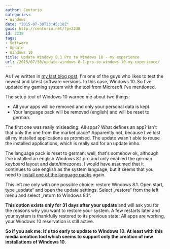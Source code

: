 ```yaml
---
author: Centurio
categories:
- Windows
date: "2015-07-30T23:45:10Z"
guid: http://centurio.net/?p=2238
id: 2238
tags:
- Software
- Update
- Windows 10
title: Update Windows 8.1 Pro to Windows 10 - my experience
url: /2015/07/30/update-windows-8-1-pro-to-windows-10-my-experience/
---
```

As I've written in [my last blog post](http://centurio.net/2015/07/30/how-to-update-to-windows-10-immediately-without-waiting/), I'm one of the guys who likes to test the newest and latest software versions. In this case, Windows 10. So I've updated my gaming system with the tool from Microsoft I've mentioned.

The setup tool of Windows 10 warned me about two things:

  * All your apps will be removed and only your personal data is kept.
  * Your language pack will be removed (english) and will be reset to german.

The first one was really misleading: All apps? What defines an app? Isn't that only the one from the market place? Apparently not, because I've lost all my installed applications as promised. The update wasn't able to reuse the installed applications, which is really sad for an update imho.

The language pack is reset to german: well, that's somehow ok, although I've installed an english Windows 8.1 pro and only enabled the german keyboard layout and date/timezones. I would have assumed that it continues to use english as the system language, but it seems that you need to [install one of the language packs](http://windows.microsoft.com/en-us/windows/language-packs#lptabs=win10) again.

This left me only with one possible choice: restore Windows 8.1. Open start, type &#8222;update&#8220; and open the update settings. Select &#8222;restore&#8220; from the left menu and select &#8222;return to Windows 8.1&#8220;.

**This option exists only for 31 days after your update** and will ask you for the reasons why you want to restore your system. A few restarts later and your system is thankfully restored to its previous state: All apps are working, your Windows 10 reservation is still active.

**So if you ask me: It's too early to update to Windows 10. At least with this media creation tool which seems to support only the creation of new installations of Windows 10.**